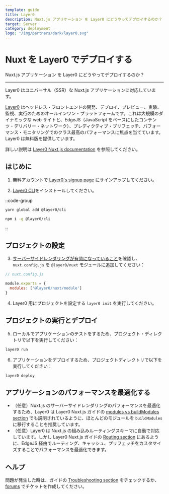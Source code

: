 ```yaml
---
template: guide
title: Layer0
description: Nuxt.js アプリケーション を Layer0 にどうやってデプロイするのか？
target: Server
category: deployment
logo: "/img/partners/dark/layer0.svg"
---
```

# Nuxt を Layer0 でデプロイする

Nuxt.js アプリケーション を Layer0 にどうやってデプロイするのか？

---

Layer0 はユニバーサル（SSR）な Nuxt.js アプリケーションに対応しています。

[Layer0](https://www.layer0.co) はヘッドレス・フロントエンドの開発、デプロイ、プレビュー、実験、監視、実行のためのオールインワン・プラットフォームです。これは大規模のダイナミックな web サイトと、EdgeJS（JavaScript をベースにしたコンテンツ・デリバリー・ネットワーク）、プレディクティブ・プリフェッチ、パフォーマンス・モニタリングでのクラス最高のパフォーマンスに焦点を当てています。Layer0 は無料版を提供しています。

詳しい説明は [Layer0 Nuxt.js documentation](https://docs.layer0.co/guides/nuxt) を参照してください。

## はじめに

1. 無料アカウントで [Layer0's signup page](https://app.layer0.co/signup) にサインアップしてください。

2. [Layer0 CLI](https://docs.layer0.co/guides/cli)をインストールしてください。



::code-group
```bash [Yarn]
yarn global add @layer0/cli
```
```bash [NPM]
npm i -g @layer0/cli
```
::



## プロジェクトの設定

3. [サーバーサイドレンダリングが有効になっていること](/docs/configuration-glossary/configuration-ssr)を確認し、`nuxt.config.js` を `@layer0/nuxt` モジュールに追加してください：

```js
// nuxt.config.js

module.exports = {
  modules: ['@layer0/nuxt/module']
}
```

4. Layer0 用にプロジェクトを設定する `layer0 init` を実行してください。

## プロジェクトの実行とデプロイ

5. ローカルでアプリケーションのテストをするため、プロジェクト・ディレクトリで以下を実行してください：

```js
layer0 run
```

6. アプリケーションをデプロイするため、プロジェクトディレクトリで以下を実行してください：

```js
layer0 deploy
```

## アプリケーションのパフォーマンスを最適化する

- （任意）Nuxt.js のサーバーサイドレンダリングのパフォーマンスを最適化するため、Layer0 は Layer0 Nuxt.js ガイドの [modules vs buildModules section](https://docs.layer0.co/guides/nuxt#section_modules_vs_buildmodules) でも説明されているように、ほとんどのモジュールを `buildModules` に移行することを推奨しています。
- （任意）Layer0 は Nuxt.js の組み込みルーティングスキーマに自動で対応しています。しかし Layer0 Nuxt.js ガイドの [Routing section](https://docs.layer0.co/guides/nuxt#section_routing) にあるように、EdgeJS 経由でルーティング、キャッシュ、プリフェッチをカスタマイズすることでパフォーマンスを最適化できます。

## ヘルプ

問題が発生した時は、ガイドの [Troubleshooting section](https://docs.layer0.co/guides/nuxt#section_troubleshooting) をチェックするか、[forums](https://forum.layer0.co) でチケットを作成してください。
